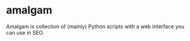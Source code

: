 # amalgam
Amalgam is collection of (mainly) Python scripts with a web interface you can use in SEO.

